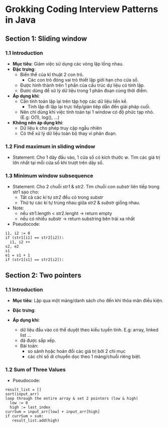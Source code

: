 # Grokking Coding Interview Patterns in Java

## Section 1: Sliding window

### 1.1 Introduction
+ **Mục tiêu**: Giảm việc sử dụng các vòng lặp lồng nhau.
+ **Đặc trưng**:
  + Biến thể của kĩ thuật 2 con trỏ. 
    + Các con trỏ đóng vai trò thiết lập giới hạn cho cửa sổ.
  + Được hình thành trên 1 phần của cấu trúc dự liệu có tính lặp.
  + Đươc dùng để xử lý dữ liệu trong 1 phân đoạn cùng thời điểm.
+ **Áp dụng khi**:
  + Cần tính toán lặp lại trên tập hợp các dữ liệu liền kề.
    + Tính lặp đi lặp lại trực tiếp/gián tiêp dẫn đến giải pháp cuối.
  + Nên chỉ dùng khi việc tính toán tại 1 window có độ phức tạp nhỏ. (E.g: O(1), log(), ...)
+ **Không nên áp dụng khi**:
  + Dữ liệu k cho phép truy cập ngẫu nhiên
  + Có thể xử lý dữ liệu toàn bộ thay vì phân đoạn.

### 1.2 Find maximum in sliding window
+ Statement: Cho 1 dãy đầu vào, 1 cửa sổ có kích thước _w_. Tìm các giá trị lớn nhất tại mỗi cửa sổ khi trượt trên dãy số.

### 1.3 Minimum window subsequence
+ Statement: Cho 2 chuỗi _str1_ & _str2_. Tìm chuỗi con _substr_ liên tiếp trong str1 sao cho:
  + Tất cả các kí tự _str2_ đều có trong _substr_
  + Thứ tự các kí tự trùng nhau giữa _str2_ & _substr_ giống nhau.
+ Note:
  + nếu str1.length < str2.lenght -> return empty
  + nếu có nhiều substr -> return substring bên trái xa nhất
+ Pseudocode:
```
i1, i2 := 0
if (str1[i1] == str2[i2]):
  i1, i2 ++
s2, e2
s1
e1 = s1 + 1
if (str1[s1] == str2[i2]):
```

## Section 2: Two pointers

### 1.1 Introduction
+ **Mục tiêu**: Lặp qua một mảng/danh sách cho đến khi thỏa mãn điều kiện.
+ **Đặc trưng**:
  
+ **Áp dụng khi**:
  + dữ liệu đầu vào có thể duyệt theo kiểu tuyến tính. E.g: array, linked list ...
  + đã được sắp xếp.
  + Bài toán:
    + so sánh hoặc hoán đổi các giá trị bởi 2 chỉ mục
    + các chỉ số di chuyển dọc theo 1 mảng/chuỗi riêng biệt.

### 1.2 Sum of Three Values

+ Pseudocode:
```
result_list = []
sort(input_arr)
loop through the entire array & set 2 pointers (low & high)
  low := 0
  high := last_index
currSum = input_arr[low] + input_arr[high]
if currSum > sum:
   result_list.add(high)
```
